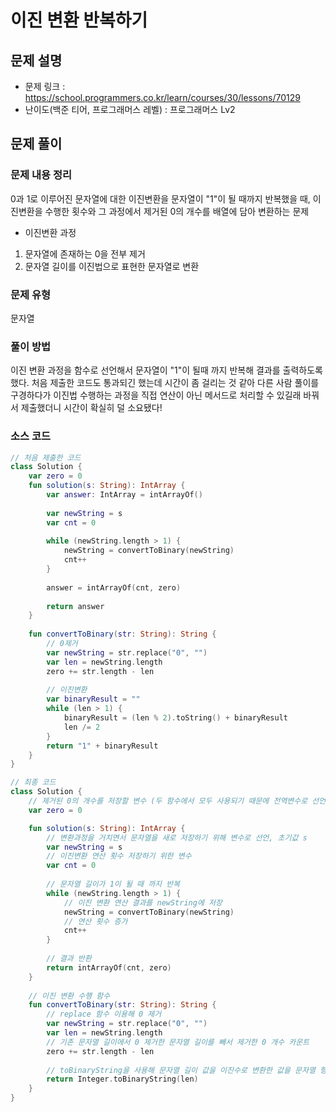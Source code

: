 # 이진 변환 반복하기

## 문제 설명
- 문제 링크 : https://school.programmers.co.kr/learn/courses/30/lessons/70129
- 난이도(백준 티어, 프로그래머스 레벨) : 프로그래머스 Lv2


## 문제 풀이

### 문제 내용 정리
0과 1로 이루어진 문자열에 대한 이진변환을 문자열이 "1"이 될 때까지 반복했을 때, 이진변환을 수행한 횟수와 그 과정에서 제거된 0의 개수를 배열에 담아 변환하는 문제
- 이진변환 과정
1. 문자열에 존재하는 0을 전부 제거
2. 문자열 길이를 이진법으로 표현한 문자열로 변환

### 문제 유형
문자열

### 풀이 방법
이진 변환 과정을 함수로 선언해서 문자열이 "1"이 될때 까지 반복해 결과를 출력하도록 했다.
처음 제출한 코드도 통과되긴 했는데 시간이 좀 걸리는 것 같아 다른 사람 풀이를 구경하다가 이진법 수행하는 과정을 직접 연산이 아닌 메서드로 처리할 수 있길래 바꿔서 제출했더니 시간이 확실히 덜 소요됐다!


### 소스 코드
```kotlin
// 처음 제출한 코드
class Solution {
    var zero = 0
    fun solution(s: String): IntArray {
        var answer: IntArray = intArrayOf()
        
        var newString = s
        var cnt = 0
        
        while (newString.length > 1) {
            newString = convertToBinary(newString)
            cnt++
        }
        
        answer = intArrayOf(cnt, zero)
        
        return answer
    }
    
    fun convertToBinary(str: String): String {
        // 0제거
        var newString = str.replace("0", "")
        var len = newString.length
        zero += str.length - len
        
        // 이진변환
        var binaryResult = ""
        while (len > 1) {
            binaryResult = (len % 2).toString() + binaryResult
            len /= 2
        }
        return "1" + binaryResult
    }
}
```

```kotlin
// 최종 코드
class Solution {
    // 제거된 0의 개수를 저장할 변수 (두 함수에서 모두 사용되기 때문에 전역변수로 선언)
    var zero = 0

    fun solution(s: String): IntArray {
        // 변환과정을 거치면서 문자열을 새로 저장하기 위해 변수로 선언, 초기값 s
        var newString = s
        // 이진변환 연산 횟수 저장하기 위한 변수
        var cnt = 0
        
        // 문자열 길이가 1이 될 때 까지 반복
        while (newString.length > 1) {
            // 이진 변환 연산 결과를 newString에 저장
            newString = convertToBinary(newString)
            // 연산 횟수 증가
            cnt++
        }
        
        // 결과 반환
        return intArrayOf(cnt, zero)
    }
    
    // 이진 변환 수행 함수
    fun convertToBinary(str: String): String {
        // replace 함수 이용해 0 제거
        var newString = str.replace("0", "")
        var len = newString.length
        // 기존 문자열 길이에서 0 제거한 문자열 길이를 빼서 제거한 0 개수 카운트
        zero += str.length - len
        
        // toBinaryString을 사용해 문자열 길이 값을 이진수로 변환한 값을 문자열 형태로 반환함
        return Integer.toBinaryString(len)
    }
}
```